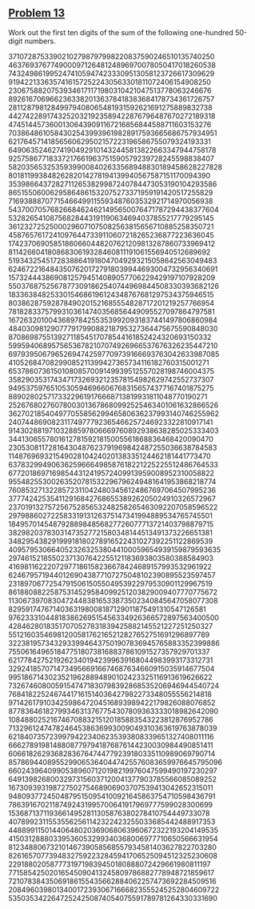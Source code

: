 ## [Problem 13](https://projecteuler.net/problem=13)
<p>Work out the first ten digits of the sum of the following one-hundred 50-digit numbers.</p>
<div class="monospace center">
37107287533902102798797998220837590246510135740250<br />
46376937677490009712648124896970078050417018260538<br />
74324986199524741059474233309513058123726617309629<br />
91942213363574161572522430563301811072406154908250<br />
23067588207539346171171980310421047513778063246676<br />
89261670696623633820136378418383684178734361726757<br />
28112879812849979408065481931592621691275889832738<br />
44274228917432520321923589422876796487670272189318<br />
47451445736001306439091167216856844588711603153276<br />
70386486105843025439939619828917593665686757934951<br />
62176457141856560629502157223196586755079324193331<br />
64906352462741904929101432445813822663347944758178<br />
92575867718337217661963751590579239728245598838407<br />
58203565325359399008402633568948830189458628227828<br />
80181199384826282014278194139940567587151170094390<br />
35398664372827112653829987240784473053190104293586<br />
86515506006295864861532075273371959191420517255829<br />
71693888707715466499115593487603532921714970056938<br />
54370070576826684624621495650076471787294438377604<br />
53282654108756828443191190634694037855217779295145<br />
36123272525000296071075082563815656710885258350721<br />
45876576172410976447339110607218265236877223636045<br />
17423706905851860660448207621209813287860733969412<br />
81142660418086830619328460811191061556940512689692<br />
51934325451728388641918047049293215058642563049483<br />
62467221648435076201727918039944693004732956340691<br />
15732444386908125794514089057706229429197107928209<br />
55037687525678773091862540744969844508330393682126<br />
18336384825330154686196124348767681297534375946515<br />
80386287592878490201521685554828717201219257766954<br />
78182833757993103614740356856449095527097864797581<br />
16726320100436897842553539920931837441497806860984<br />
48403098129077791799088218795327364475675590848030<br />
87086987551392711854517078544161852424320693150332<br />
59959406895756536782107074926966537676326235447210<br />
69793950679652694742597709739166693763042633987085<br />
41052684708299085211399427365734116182760315001271<br />
65378607361501080857009149939512557028198746004375<br />
35829035317434717326932123578154982629742552737307<br />
94953759765105305946966067683156574377167401875275<br />
88902802571733229619176668713819931811048770190271<br />
25267680276078003013678680992525463401061632866526<br />
36270218540497705585629946580636237993140746255962<br />
24074486908231174977792365466257246923322810917141<br />
91430288197103288597806669760892938638285025333403<br />
34413065578016127815921815005561868836468420090470<br />
23053081172816430487623791969842487255036638784583<br />
11487696932154902810424020138335124462181441773470<br />
63783299490636259666498587618221225225512486764533<br />
67720186971698544312419572409913959008952310058822<br />
95548255300263520781532296796249481641953868218774<br />
76085327132285723110424803456124867697064507995236<br />
37774242535411291684276865538926205024910326572967<br />
23701913275725675285653248258265463092207058596522<br />
29798860272258331913126375147341994889534765745501<br />
18495701454879288984856827726077713721403798879715<br />
38298203783031473527721580348144513491373226651381<br />
34829543829199918180278916522431027392251122869539<br />
40957953066405232632538044100059654939159879593635<br />
29746152185502371307642255121183693803580388584903<br />
41698116222072977186158236678424689157993532961922<br />
62467957194401269043877107275048102390895523597457<br />
23189706772547915061505504953922979530901129967519<br />
86188088225875314529584099251203829009407770775672<br />
11306739708304724483816533873502340845647058077308<br />
82959174767140363198008187129011875491310547126581<br />
97623331044818386269515456334926366572897563400500<br />
42846280183517070527831839425882145521227251250327<br />
55121603546981200581762165212827652751691296897789<br />
32238195734329339946437501907836945765883352399886<br />
75506164965184775180738168837861091527357929701337<br />
62177842752192623401942399639168044983993173312731<br />
32924185707147349566916674687634660915035914677504<br />
99518671430235219628894890102423325116913619626622<br />
73267460800591547471830798392868535206946944540724<br />
76841822524674417161514036427982273348055556214818<br />
97142617910342598647204516893989422179826088076852<br />
87783646182799346313767754307809363333018982642090<br />
10848802521674670883215120185883543223812876952786<br />
71329612474782464538636993009049310363619763878039<br />
62184073572399794223406235393808339651327408011116<br />
66627891981488087797941876876144230030984490851411<br />
60661826293682836764744779239180335110989069790714<br />
85786944089552990653640447425576083659976645795096<br />
66024396409905389607120198219976047599490197230297<br />
64913982680032973156037120041377903785566085089252<br />
16730939319872750275468906903707539413042652315011<br />
94809377245048795150954100921645863754710598436791<br />
78639167021187492431995700641917969777599028300699<br />
15368713711936614952811305876380278410754449733078<br />
40789923115535562561142322423255033685442488917353<br />
44889911501440648020369068063960672322193204149535<br />
41503128880339536053299340368006977710650566631954<br />
81234880673210146739058568557934581403627822703280<br />
82616570773948327592232845941706525094512325230608<br />
22918802058777319719839450180888072429661980811197<br />
77158542502016545090413245809786882778948721859617<br />
72107838435069186155435662884062257473692284509516<br />
20849603980134001723930671666823555245252804609722<br />
53503534226472524250874054075591789781264330331690<br /></div>

